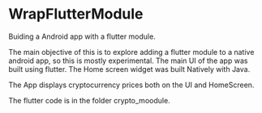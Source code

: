 # WrapFlutterModule
Buiding a Android app with a flutter module.

The main objective of this is to explore adding a flutter module to a native android app, so this is mostly experimental.
The main UI of the app was built using flutter. The Home screen widget was built Natively with Java.

The App displays cryptocurrency prices both on the UI and HomeScreen.

The flutter code is in the folder crypto_moodule.

